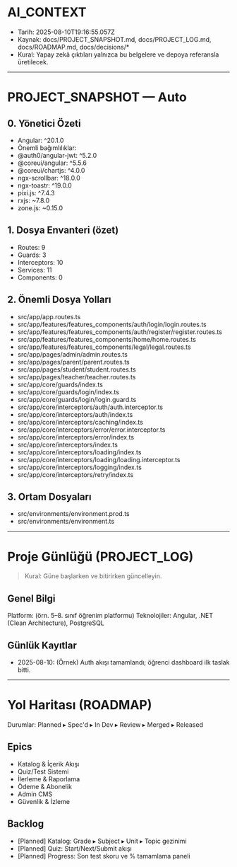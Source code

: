 # AI_CONTEXT
- Tarih: 2025-08-10T19:16:55.057Z
- Kaynak: docs/PROJECT_SNAPSHOT.md, docs/PROJECT_LOG.md, docs/ROADMAP.md, docs/decisions/*
- Kural: Yapay zekâ çıktıları yalnızca bu belgelere ve depoya referansla üretilecek.


---

# PROJECT_SNAPSHOT — Auto

## 0. Yönetici Özeti
- Angular: ^20.1.0
- Önemli bağımlılıklar:
- @auth0/angular-jwt: ^5.2.0
- @coreui/angular: ^5.5.6
- @coreui/chartjs: ^4.0.0
- ngx-scrollbar: ^18.0.0
- ngx-toastr: ^19.0.0
- pixi.js: ^7.4.3
- rxjs: ~7.8.0
- zone.js: ~0.15.0

## 1. Dosya Envanteri (özet)
- Routes: 9
- Guards: 3
- Interceptors: 10
- Services: 11
- Components: 0

## 2. Önemli Dosya Yolları
- src/app/app.routes.ts
- src/app/features/features_components/auth/login/login.routes.ts
- src/app/features/features_components/auth/register/register.routes.ts
- src/app/features/features_components/home/home.routes.ts
- src/app/features/features_components/legal/legal.routes.ts
- src/app/pages/admin/admin.routes.ts
- src/app/pages/parent/parent.routes.ts
- src/app/pages/student/student.routes.ts
- src/app/pages/teacher/teacher.routes.ts
- src/app/core/guards/index.ts
- src/app/core/guards/login/index.ts
- src/app/core/guards/login/login.guard.ts
- src/app/core/interceptors/auth/auth.interceptor.ts
- src/app/core/interceptors/auth/index.ts
- src/app/core/interceptors/caching/index.ts
- src/app/core/interceptors/error/error.interceptor.ts
- src/app/core/interceptors/error/index.ts
- src/app/core/interceptors/index.ts
- src/app/core/interceptors/loading/index.ts
- src/app/core/interceptors/loading/loading.interceptor.ts
- src/app/core/interceptors/logging/index.ts
- src/app/core/interceptors/retry/index.ts

## 3. Ortam Dosyaları
- src/environments/environment.prod.ts
- src/environments/environment.ts


---

# Proje Günlüğü (PROJECT_LOG)

> Kural: Güne başlarken ve bitirirken güncelleyin.

## Genel Bilgi
Platform: (örn. 5–8. sınıf öğrenim platformu)
Teknolojiler: Angular, .NET (Clean Architecture), PostgreSQL

## Günlük Kayıtlar
- 2025-08-10: (Örnek) Auth akışı tamamlandı; öğrenci dashboard ilk taslak bitti.


---

# Yol Haritası (ROADMAP)

Durumlar: Planned ▸ Spec'd ▸ In Dev ▸ Review ▸ Merged ▸ Released

## Epics
- Katalog & İçerik Akışı
- Quiz/Test Sistemi
- İlerleme & Raporlama
- Ödeme & Abonelik
- Admin CMS
- Güvenlik & İzleme

## Backlog
- [Planned] Katalog: Grade ▸ Subject ▸ Unit ▸ Topic gezinimi
- [Planned] Quiz: Start/Next/Submit akışı
- [Planned] Progress: Son test skoru ve % tamamlama paneli

